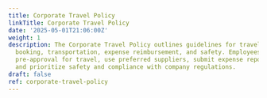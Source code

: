 ```yaml
---
title: Corporate Travel Policy
linkTitle: Corporate Travel Policy
date: '2025-05-01T21:06:00Z'
weight: 1
description: The Corporate Travel Policy outlines guidelines for travel authorization,
  booking, transportation, expense reimbursement, and safety. Employees must obtain
  pre-approval for travel, use preferred suppliers, submit expense reports promptly,
  and prioritize safety and compliance with company regulations.
draft: false
ref: corporate-travel-policy
---
```


